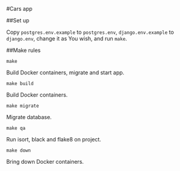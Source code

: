 #Cars app

##Set up

Copy `postgres.env.example` to `postgres.env`, `django.env.example` to `django.env`,
change it as You wish, and run `make`.

##Make rules

`make`

Build Docker containers, migrate and start app.

`make build`

Build Docker containers.

`make migrate`

Migrate database.

`make qa`

Run isort, black and flake8 on project.

`make down`

Bring down Docker containers.
